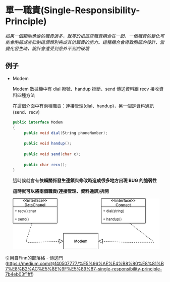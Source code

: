 # **單一職責(Single-Responsibility-Principle)**

_如果一個類別承擔的職責過多，就等於把這些職責耦合在一起，一個職責的變化可能會削弱或者抑制這個類別完成其他職責的能力。這種耦合會導致脆弱的設計，當變化發生時，設計會遭受到意外不到的破壞_

## **例子**

- Modem

  Modem 數據機中有 dial 撥號、handup 掛斷、send 傳送資料跟 recv 接收資料四種方法

  在這個介面中有兩種職責：連接管理(dial、handup)，另一個是資料通訊(send、recv)

  ```C#
  public interface Modem
  {
       public void dial(String phoneNumber);

       public void handup();

       public void send(char c);

       public char recv();
  }
  ```

  這時候就會有**依賴關係發生連鎖**與**修改時造成很多地方出現 BUG 的脆弱性**

  **這時就可以將兩個職責(連接管理、資料通訊)拆開**

  ![UML](https://github.com/xiulolz/Design-Patterns-UsingCSharp/blob/master/%E8%A8%AD%E8%A8%88%E6%A8%A1%E5%BC%8F%E5%8E%9F%E5%89%87/uml.png)

引用自Finn的部落格 - 傳送門(https://medium.com/@f40507777/%E5%96%AE%E4%B8%80%E8%81%B7%E8%B2%AC%E5%8E%9F%E5%89%87-single-responsibility-principle-7b4eb03f1fff)
